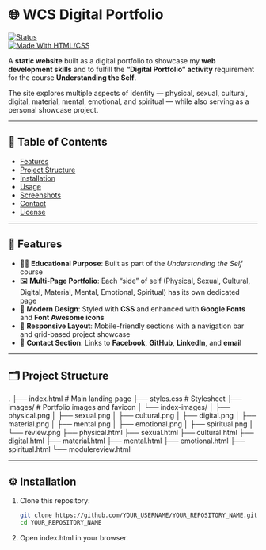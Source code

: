# 🌐 WCS Digital Portfolio

[![Status](https://img.shields.io/badge/status-active-success.svg)]()  
[![Made With HTML/CSS](https://img.shields.io/badge/Made%20with-HTML%20%26%20CSS-orange.svg)]()  

A **static website** built as a digital portfolio to showcase my **web development skills** and to fulfill the **“Digital Portfolio” activity** requirement for the course **Understanding the Self**.  

The site explores multiple aspects of identity — physical, sexual, cultural, digital, material, mental, emotional, and spiritual — while also serving as a personal showcase project.

---

## 📖 Table of Contents

- [Features](#-features)  
- [Project Structure](#-project-structure)  
- [Installation](#-installation)  
- [Usage](#-usage)  
- [Screenshots](#-screenshots)  
- [Contact](#-contact)  
- [License](#-license)  

---

## 🚀 Features

- 🧑‍🎓 **Educational Purpose**: Built as part of the *Understanding the Self* course  
- 🖼️ **Multi-Page Portfolio**: Each “side” of self (Physical, Sexual, Cultural, Digital, Material, Mental, Emotional, Spiritual) has its own dedicated page  
- 🎨 **Modern Design**: Styled with **CSS** and enhanced with **Google Fonts** and **Font Awesome icons**  
- 📱 **Responsive Layout**: Mobile-friendly sections with a navigation bar and grid-based project showcase  
- 🔗 **Contact Section**: Links to **Facebook**, **GitHub**, **LinkedIn**, and **email**  

---

## 🗂 Project Structure

.
├── index.html # Main landing page
├── styles.css # Stylesheet
├── images/ # Portfolio images and favicon
│ └── index-images/
│ ├── physical.png
│ ├── sexual.png
│ ├── cultural.png
│ ├── digital.png
│ ├── material.png
│ ├── mental.png
│ ├── emotional.png
│ ├── spiritual.png
│ └── review.png
├── physical.html
├── sexual.html
├── cultural.html
├── digital.html
├── material.html
├── mental.html
├── emotional.html
├── spiritual.html
└── modulereview.html


---

## ⚙️ Installation

1. Clone this repository:  
   ```bash
   git clone https://github.com/YOUR_USERNAME/YOUR_REPOSITORY_NAME.git
   cd YOUR_REPOSITORY_NAME
2. Open index.html in your browser.
